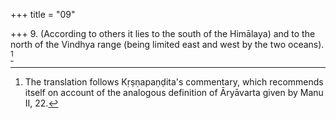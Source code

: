 +++
title = "09"

+++
9. (According to others it lies to the south of the Himālaya) and to the north of the Vindhya range (being limited east and west by the two oceans). [^5] 


[^5]:  The translation follows Kṛṣṇapaṇḍita's commentary, which recommends itself on account of the analogous definition of Āryāvarta given by Manu II, 22.
